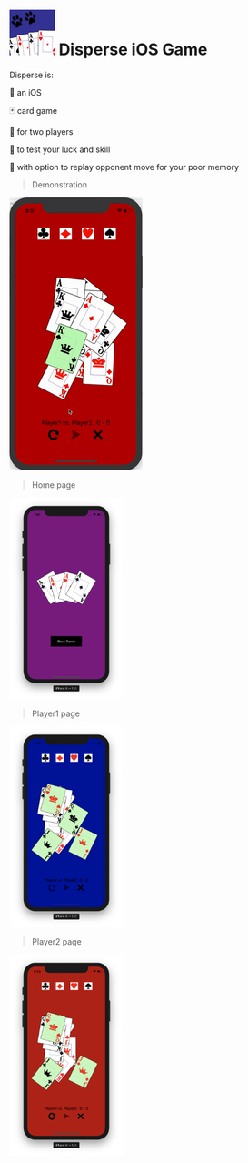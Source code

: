 # ![](Disperse/Images/App%20Icons/disperse80.png) Disperse iOS Game

Disperse is:

:iphone: an iOS

:black_joker: card game

:dancers: for two players

:ghost: to test your luck and skill

:repeat: with option to replay opponent move for your poor memory

> Demonstration

![](https://github.com/jiaweizhou5/Disperse/blob/master/screenshots/ScreenRecording.gif)

> Home page

<a><img src="https://github.com/jiaweizhou5/Disperse/blob/master/screenshots/home.png" title="home screen" width=200></a>

> Player1 page

<a><img src="https://github.com/jiaweizhou5/Disperse/blob/master/screenshots/firstPlayer.png" title="player1 screen" width=200></a>

> Player2 page

<a><img src="https://github.com/jiaweizhou5/Disperse/blob/master/screenshots/secondPlayer.png" title="player2 screen" width=200></a>
